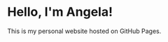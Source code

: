 
<html lang="en">
<head>
    <meta charset="UTF-8">
    <meta name="viewport" content="width=device-width, initial-scale=1.0">
    <title>Welcome to My GitHub Page</title>
</head>
<body>
    <h1>Hello, I'm Angela!</h1>
    <p>This is my personal website hosted on GitHub Pages.</p>
</body>
</html>
